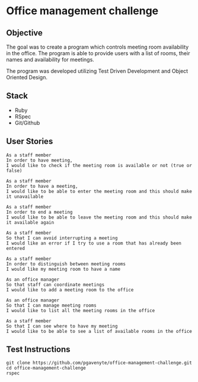 # Office management challenge

Objective
---------

The goal was to create a program which controls meeting room availability in the office. The program is able to provide users with a list of rooms, their names and availability for meetings.

The program was developed utilizing Test Driven Development and Object Oriented Design.

Stack
-----

- Ruby
- RSpec
- Git/Github

User Stories
-----------

```
As a staff member
In order to have meeting,
I would like to check if the meeting room is available or not (true or false)

As a staff member
In order to have a meeting,
I would like to be able to enter the meeting room and this should make it unavailable

As a staff member
In order to end a meeting
I would like to be able to leave the meeting room and this should make it available again

As a staff member
So that I can avoid interrupting a meeting
I would like an error if I try to use a room that has already been entered

As a staff member
In order to distinguish between meeting rooms
I would like my meeting room to have a name

As an office manager
So that staff can coordinate meetings
I would like to add a meeting room to the office

As an office manager
So that I can manage meeting rooms
I would like to list all the meeting rooms in the office

As a staff member
So that I can see where to have my meeting
I would like to be able to see a list of available rooms in the office
```

Test Instructions
------

```
git clone https://github.com/pgavenyte/office-management-challenge.git
cd office-management-challenge
rspec
```


